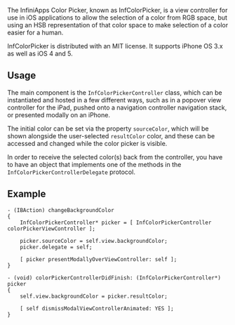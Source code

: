 The InfiniApps Color Picker, known as InfColorPicker, is a view controller for use in iOS applications to allow the selection of a color from RGB space, but using an HSB representation of that color space to make selection of a color easier for a human.

InfColorPicker is distributed with an MIT license. It supports iPhone OS 3.x as well as iOS 4 and 5.

Usage
-----

The main component is the `InfColorPickerController` class, which can be instantiated and hosted in a few different ways, such as in a popover view controller for the iPad, pushed onto a navigation controller navigation stack, or presented modally on an iPhone.

The initial color can be set via the property `sourceColor`, which will be shown alongside the user-selected `resultColor` color, and these can be accessed and changed while the color picker is visible.

In order to receive the selected color(s) back from the controller, you have to have an object that implements one of the methods in the `InfColorPickerControllerDelegate` protocol.

Example
-------

	- (IBAction) changeBackgroundColor
	{
		InfColorPickerController* picker = [ InfColorPickerController colorPickerViewController ];
		
		picker.sourceColor = self.view.backgroundColor;
		picker.delegate = self;
		
		[ picker presentModallyOverViewController: self ];
	}

	- (void) colorPickerControllerDidFinish: (InfColorPickerController*) picker
	{
		self.view.backgroundColor = picker.resultColor;
		
		[ self dismissModalViewControllerAnimated: YES ];
	}

